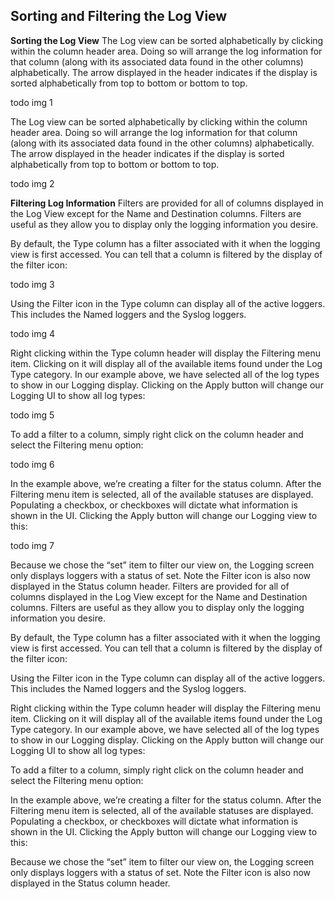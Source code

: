 ## Sorting and Filtering the Log View

**Sorting the Log View**
The Log view can be sorted alphabetically by clicking within the column header area. Doing so will arrange the log information for that column (along with its associated data found in the other columns) alphabetically. The arrow displayed in the header indicates if the display is sorted alphabetically from top to bottom or bottom to top.

todo img 1



The Log view can be sorted alphabetically by clicking within the column header area. Doing so will arrange the log information for that column (along with its associated data found in the other columns) alphabetically. The arrow displayed in the header indicates if the display is sorted alphabetically from top to bottom or bottom to top.

todo img 2


**Filtering Log Information**
Filters are provided for all of columns displayed in the Log View except for the Name and Destination columns. Filters are useful as they allow you to display only the logging information you desire.

By default, the Type column has a filter associated with it when the logging view is first accessed. You can tell that a column is filtered by the display of the filter icon:

todo img 3



Using the Filter icon in the Type column can display all of the active loggers. This includes the Named loggers and the Syslog loggers. 

todo img 4

Right clicking within the Type column header will display the Filtering menu item. Clicking on it will display all of the available items found under the Log Type category. In our example above, we have selected all of the log types to show in our Logging display. Clicking on the Apply button will change our Logging UI to show all log types:

 
todo img 5

To add a filter to a column, simply right click on the column header and select the Filtering menu option:

todo img 6


In the example above, we’re creating a filter for the status column. After the Filtering menu item is selected, all of the available statuses are displayed. Populating a checkbox, or checkboxes will dictate what information is shown in the UI. Clicking the Apply button will change our Logging view to this:

todo img 7


Because we chose the “set” item to filter our view on, the Logging screen only displays loggers with a status of set. Note the Filter icon is also now displayed in the Status column header.
Filters are provided for all of columns displayed in the Log View except for the Name and Destination columns. Filters are useful as they allow you to display only the logging information you desire.

By default, the Type column has a filter associated with it when the logging view is first accessed. You can tell that a column is filtered by the display of the filter icon:



Using the Filter icon in the Type column can display all of the active loggers. This includes the Named loggers and the Syslog loggers. 



Right clicking within the Type column header will display the Filtering menu item. Clicking on it will display all of the available items found under the Log Type category. In our example above, we have selected all of the log types to show in our Logging display. Clicking on the Apply button will change our Logging UI to show all log types:

 


To add a filter to a column, simply right click on the column header and select the Filtering menu option:




In the example above, we’re creating a filter for the status column. After the Filtering menu item is selected, all of the available statuses are displayed. Populating a checkbox, or checkboxes will dictate what information is shown in the UI. Clicking the Apply button will change our Logging view to this:




Because we chose the “set” item to filter our view on, the Logging screen only displays loggers with a status of set. Note the Filter icon is also now displayed in the Status column header.

